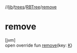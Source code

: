 //[lib](../../../Documentation)/[trees](../index.md)/[RBTree](index.md)/[remove](remove.md)

# remove

[jvm]\
open override fun [remove](remove.md)(key: [K](index.md))
